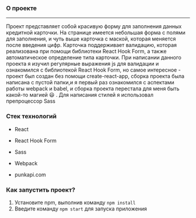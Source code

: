 ### О проекте
***
Проект представляет собой красивую форму для заполнения данных кредитной карточки. На странице имеется небольшая форма с полями для заполнения, и чуть выше карточка с маской, которая меняется после введения цифр. Карточка поддерживает валидацию, которая реализована при помощи библиотеки React Hook Form, а также автоматическое определение типа карточки. При написании данного проекта я изучил регулярные выражения js для валидации и ознакомился с библиотекой React Hook Form, но самое интересное - проект был создан без помощи create-react-app, сборка проекта была написана с пустой папки,и я первый раз ознакомился с аспектами работы webpack и babel, и сборка проекта перестала для меня быть какой-то магией :smiley: . Для написания стилей я использовал препроцессор Sass


### Стек технологий
* React
* React Hook Form
* Sass
* Webpack

* punkapi.com

### Как запустить проект?
1. Установите npm, выполнив команду ```npm install ```
2. Введите команду ```npm start``` для запуска приложения




